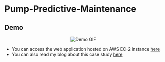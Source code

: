 # Pump-Predictive-Maintenance

## Demo
<p align="center" width="100%">
  <img alt="Demo GIF" src="demo/demo.gif">
</p>

- You can access the web application hosted on AWS EC-2 instance [here](http://ec2-3-20-225-12.us-east-2.compute.amazonaws.com:5000/)
- You can also read my blog about this case study [here](https://medium.com/@suniaidvpr/predictive-maintenance-of-pumps-7c358f0efe68)
